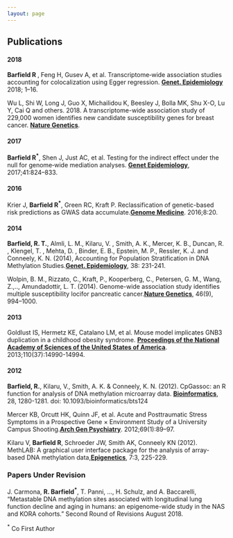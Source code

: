 ```yaml
---
layout: page
---
```

<html lang="en-us">
<h2> Publications


<h4 id="2018">2018</h4>

<p><b>Barfield R </b>, Feng H, Gusev A, et al. Transcriptome‐wide association studies accounting for colocalization using Egger regression.  <a href="https://doi.org/10.1002/gepi.22131"><b>Genet. Epidemiology</b></a> 2018; 1–16.</p>

<p>Wu L, Shi W, Long J, Guo X, Michailidou K, Beesley J, Bolla MK, Shu X-O, Lu Y, Cai Q and others. 2018. A transcriptome-wide association study of 229,000 women identifies new candidate susceptibility genes for breast cancer. <a href="https://www.nature.com/articles/s41588-018-0132-x"><b>Nature Genetics</b></a>.<p>

<h4 id="2017">2017</h4>

<p><b>Barfield R<sup>*</sup></b>, Shen J, Just AC, et al. Testing for the indirect effect under the null for genome‐wide mediation analyses. <a href="https://doi.org/10.1002/gepi.22084"><b>Genet Epidemiology</b></a>, 2017;41:824–833.</p>

<h4 id="2016">2016</h4>

<p>Krier J, <b>Barfield R<sup>*</sup></b>, Green RC, Kraft P. Reclassification of genetic-based risk predictions as GWAS data accumulate.<a href="http://doi.org/10.1186/s13073-016-0272-5"><b>Genome Medicine</b></a>. 2016;8:20.</p>


<h4 id="2014">2014</h4>

<p><b>Barfield, R. T.</b>, Almli, L. M., Kilaru, V. , Smith, A. K., Mercer, K. B., Duncan, R. , Klengel, T. , Mehta, D. , Binder, E. B., Epstein, M. P., Ressler, K. J. and Conneely, K. N. (2014), Accounting for Population Stratification in DNA Methylation Studies.<a href="https://doi.org/10.1002/gepi.21789"><b>Genet. Epidemiology</b></a>, 38: 231-241.</p>

<p>Wolpin, B. M., Rizzato, C., Kraft, P., Kooperberg, C., Petersen, G. M., Wang, Z.,.., Amundadottir, L. T. (2014). Genome-wide association study identifies multiple susceptibility locifor pancreatic cancer.<a href="http://doi.org/10.1038/ng.3052"><b>Nature Genetics</b></a>, 46(9), 994–1000.</p> 


<h4 id="2013">2013</h4>

<p>Goldlust IS, Hermetz KE, Catalano LM, et al. Mouse model implicates GNB3 duplication in a childhood obesity syndrome. <a href="http://doi.org/10.1073/pnas.1305999110"><b>Proceedings of the National Academy of Sciences of the United States of America</b></a>. 2013;110(37):14990-14994.</p>


<h4 id="2012">2012</h4>

<p><b>Barfield, R.</b>, Kilaru, V., Smith, A. K. & Conneely, K. N. (2012). CpGassoc: an R function for analysis of DNA methylation microarray data. <a href="https://academic.oup.com/bioinformatics/article/28/9/1280/312316"><b>Bioinformatics</b></a>, 28, 1280-1281. doi: 10.1093/bioinformatics/bts124</p> 

<p>Mercer KB, Orcutt HK, Quinn JF, et al. Acute and Posttraumatic Stress Symptoms in a Prospective Gene × Environment Study of a University Campus Shooting.<a href="https://jamanetwork.com/journals/jamapsychiatry/fullarticle/1107439"><b>Arch Gen Psychiatry</b></a>. 2012;69(1):89–97.</p>

<p>Kilaru V, <b>Barfield R</b>, Schroeder JW, Smith AK, Conneely KN (2012). MethLAB: A graphical user interface package for the analysis of array-based DNA methylation data,<a href="https://doi.org/10.4161/epi.7.3.19284"><b>Epigenetics</b></a>, 7:3, 225-229.</p>


<h3 id="Co-Papers">Papers Under Revision</h3>

<p>J. Carmona, <b>R. Barfield<sup>*</sup></b>, T. Panni, ..., H. Schulz, and A. Baccarelli, “Metastable DNA methylation sites associated with longitudinal lung function decline and aging in humans: an epigenome-wide study in the NAS and KORA cohorts.” Second Round of Revisions August 2018. </p> 



<sup>*</sup> Co First Author
